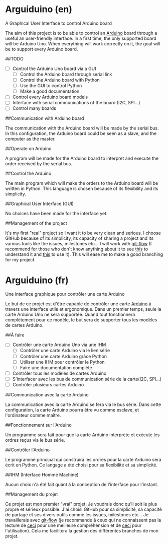 # Arguiduino (en)
A Graphical User Interface to control Arduino board

The aim of this project is to be able to control an [Arduino](https://www.arduino.cc/) board through a useful an user-friendly interface.
In a first time, the only supported board will be Arduino Uno. When everything will work correctly on it, the goal will be to support every Arduino board.

##TODO

- [ ] Control the Arduino Uno board via a GUI
  - [ ] Control the Arduino board through serial link
  - [ ] Control the Arduino board with Python
  - [ ] Use the GUI to control Python
  - [ ] Make a good documentation
- [ ] Control every Arduino board models
- [ ] Interface with serial communications of the board (I2C, SPI...)
- [ ] Control many boards

##Communication with Arduino board

The communication with the Arduino board will be made by the serial bus. In this configuration, the Arduino board could be seen as a slave, and the computer as the master.

##Operate on Arduino

A program will be made for the Arduino board to interpret and execute the order received by the serial bus.

##Control the Arduino

The main program which will make the orders to the Arduino board will be written in Python. This language is chosen because of its flexibility and its simplicity.

##Graphical User Interface (GUI)

No choices have been made for the interface yet.

##Management of the project

It's my first "real" project so I want it to be very clean and serious. I choose GitHub because of its simplicity, its capacity of sharing a project and its various tools like the issues, milestones etc... I will work with [git-flow](https://github.com/nvie/gitflow) (I recommend for those who don't know anything about it to see [this](http://nvie.com/posts/a-successful-git-branching-model/) to understand it and [this](http://danielkummer.github.io/git-flow-cheatsheet/) to use it). This will ease me to make a good branching for my project.


# Arguiduino (fr)
Une interface graphique pour contrôler une carte Arduino

Le but de ce projet est d'être capable de contrôler une carte [Arduino](https://www.arduino.cc/) à travers une interface utile et ergonomique.
Dans un premier temps, seule la carte Arduino Uno ne sera supportée. Quand tout fonctionnera complètement pour ce modèle, le but sera de supporter tous les modèles de cartes Arduino.

##À faire

- [ ] Contrôler une carte Arduino Uno via une IHM
  - [ ] Contrôler une carte Arduino via le lien  série
  - [ ] Contrôler une carte Arduino grâce Python
  - [ ] Utiliser une IHM pour contrôler le Python
  - [ ] Faire une documentation complète
- [ ] Contrôler tous les modèles de cartes Arduino
- [ ] S'interfacer avec les bus de communication série de la carte(I2C, SPI...)
- [ ] Contrôler plusieurs cartes Arduino

##Communication avec la carte Arduino

La communication avec la carte Arduino se fera via le bus série. Dans cette configuration, la carte Arduino pourra être vu comme esclave, et l'ordinateur comme maître.

##Fonctionnement sur l'Arduino

Un programme sera fait pour que la carte Arduino interprète et exécute les ordres reçus via le bus série.

##Contrôler l'Arduino

Le programme principal qui construira les ordres pour la carte Arduino sera écrit en Python. Ce langage a été choisi pour sa flexibilité et sa simplicité.

##IHM (Interface Homme Machine)

Aucun choix n'a été fait quant à la conception de l'interface pour l'instant.

##Management du projet

Ce projet est mon premier "vrai" projet. Je voudrais donc qu'il soit le plus propre et sérieux possible. J'ai choisi GitHub pour sa simplicité, sa capacité de partage et ses divers outils comme les issues, milestones etc... Je travaillerais avec [git-flow](https://github.com/nvie/gitflow) (je recommande à ceux qui ne connaissent pas la lecture de [ceci](http://nvie.com/posts/a-successful-git-branching-model/) pour une meilleure compréhension et de [ceci](http://danielkummer.github.io/git-flow-cheatsheet/) pour l'utilisation). Cela me facilitera la gestion des différentes branches de mon projet.
